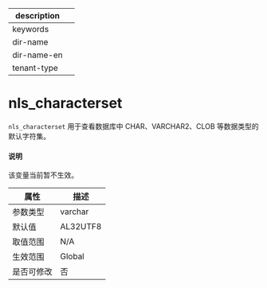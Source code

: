 |description||
|---|---|
|keywords||
|dir-name||
|dir-name-en||
|tenant-type||

# nls_characterset

`nls_characterset` 用于查看数据库中 CHAR、VARCHAR2、CLOB 等数据类型的默认字符集。

  <main id="notice" type='explain'>
    <h4>说明</h4>
    <p>该变量当前暂不生效。</p>
  </main>

|  **属性**  |                                                                             **描述**                                                                              |
|----------|-----------------------------------------------------------------------------------------------------------------------------------------------------------------|
| 参数类型     | varchar                                                                      |
| 默认值      | AL32UTF8                                                                     |
| 取值范围     | N/A   |
| 生效范围     | Global                                                                       |
| 是否可修改    | 否  |
